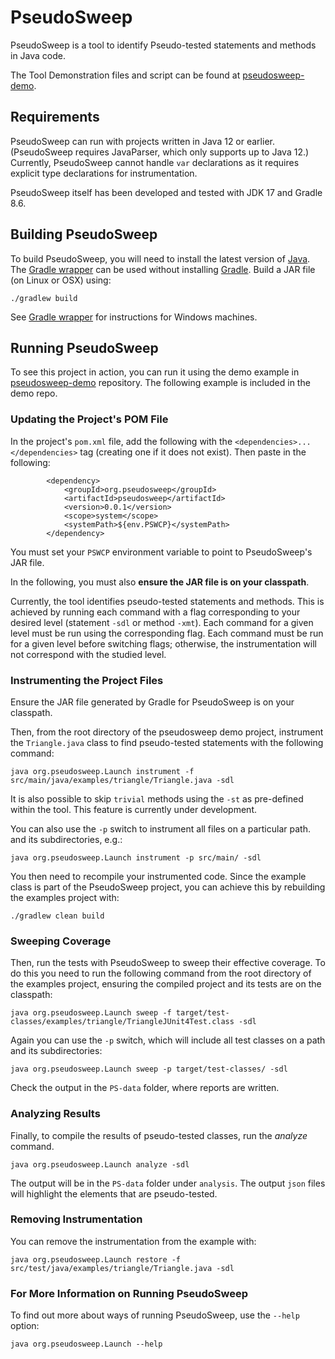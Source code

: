 # PseudoSweep

PseudoSweep is a tool to identify Pseudo-tested statements and methods in Java code. 

The Tool Demonstration files and script can be found at [pseudosweep-demo](https://github.com/PseudoTested/pseudosweep-demo).

## Requirements

PseudoSweep can run with projects written in Java 12 or earlier. (PseudoSweep
requires JavaParser, which only supports up to Java 12.) Currently, PseudoSweep 
cannot handle `var` declarations as it requires explicit type declarations for 
instrumentation. 

PseudoSweep itself has been developed and tested with JDK 17 and Gradle 8.6.

## Building PseudoSweep

To build PseudoSweep, you will need to install the latest version of
[Java](https://adoptium.net). The 
[Gradle wrapper](https://docs.gradle.org/current/userguide/gradle_wrapper_basics.html) 
can be used without installing [Gradle](https://gradle.org/install/). 
Build a JAR file (on Linux or OSX) using:

```
./gradlew build
```
See [Gradle wrapper](https://docs.gradle.org/current/userguide/gradle_wrapper_basics.html) 
for instructions for Windows machines. 
## Running PseudoSweep

To see this project in action, you can run it using the demo example in
[pseudosweep-demo](https://github.com/PseudoTested/pseudosweep-demo)
repository. The following example is included in the demo repo. 

### Updating the Project's POM File

In the project's `pom.xml` file, add the following with the
`<dependencies>...</dependencies>` tag (creating one if it does not exist). Then
paste in the following:

```
        <dependency>
            <groupId>org.pseudosweep</groupId>
            <artifactId>pseudosweep</artifactId>
            <version>0.0.1</version>
            <scope>system</scope>
            <systemPath>${env.PSWCP}</systemPath>
        </dependency>
```

You must set your `PSWCP` environment variable to point to PseudoSweep's JAR file.

In the following, you must also **ensure the JAR file is on your classpath**.

Currently, the tool identifies pseudo-tested statements and methods. This is achieved by 
running each command with a flag corresponding to your desired level (statement `-sdl` 
or method `-xmt`). Each command for a given level must be run using the corresponding flag. 
Each command must be run for a given level before switching flags; otherwise, the 
instrumentation will not correspond with the studied level.

### Instrumenting the Project Files

Ensure the JAR file generated by Gradle for PseudoSweep is on your classpath.

Then, from the root directory of the pseudosweep demo project, instrument the
`Triangle.java` class to find pseudo-tested statements with the following command:

```
java org.pseudosweep.Launch instrument -f src/main/java/examples/triangle/Triangle.java -sdl
```

It is also possible to skip `trivial` methods using the `-st` as pre-defined within the tool. This 
feature is currently under development.

You can also use the `-p` switch to instrument all files on a particular path.
and its subdirectories, e.g.:

```
java org.pseudosweep.Launch instrument -p src/main/ -sdl
```

You then need to recompile your instrumented code. Since the example class is
part of the PseudoSweep project, you can achieve this by rebuilding the examples
project with:

```
./gradlew clean build
```

### Sweeping Coverage

Then, run the tests with PseudoSweep to sweep their effective coverage. To do
this you need to run the following command from the root directory of the
examples project, ensuring the compiled project and its tests are on the
classpath:

```
java org.pseudosweep.Launch sweep -f target/test-classes/examples/triangle/TriangleJUnit4Test.class -sdl
```

Again you can use the `-p` switch, which will include all test classes on a path
and its subdirectories:

```
java org.pseudosweep.Launch sweep -p target/test-classes/ -sdl
```

Check the output in the `PS-data` folder, where reports are written.

### Analyzing Results
Finally, to compile the results of pseudo-tested classes, run the _analyze_ command.

```
java org.pseudosweep.Launch analyze -sdl
```

The output will be in the `PS-data` folder under `analysis`. The output `json` files will highlight the elements that are pseudo-tested. 


[//]: # ()
[//]: # (You can also specify which metrics you would like in the reports using the `-me` switch. For example;)

[//]: # ()
[//]: # (```)

[//]: # ( java org.pseudosweep.Launch analyze -me IF_THEN -me IF_ELSE)

[//]: # (```)

[//]: # (Otherwise, all metrics will be included.)

### Removing Instrumentation

You can remove the instrumentation from the example with:

```
java org.pseudosweep.Launch restore -f src/test/java/examples/triangle/Triangle.java -sdl
```

### For More Information on Running PseudoSweep

To find out more about ways of running PseudoSweep, use the `--help` option:

```
java org.pseudosweep.Launch --help
```
